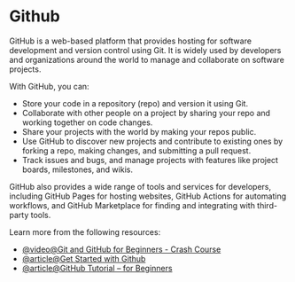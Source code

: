 # Github

GitHub is a web-based platform that provides hosting for software development and version control using Git. It is widely used by developers and organizations around the world to manage and collaborate on software projects.

With GitHub, you can:

- Store your code in a repository (repo) and version it using Git.
- Collaborate with other people on a project by sharing your repo and working together on code changes.
- Share your projects with the world by making your repos public.
- Use GitHub to discover new projects and contribute to existing ones by forking a repo, making changes, and submitting a pull request.
- Track issues and bugs, and manage projects with features like project boards, milestones, and wikis.

GitHub also provides a wide range of tools and services for developers, including GitHub Pages for hosting websites, GitHub Actions for automating workflows, and GitHub Marketplace for finding and integrating with third-party tools.

Learn more from the following resources:

- [@video@Git and GitHub for Beginners - Crash Course](https://www.youtube.com/watch?v=RGOj5yH7evk)
- [@article@Get Started with Github](https://docs.github.com/en)
- [@article@GitHub Tutorial – for Beginners](https://www.freecodecamp.org/news/git-and-github-for-beginners/)
